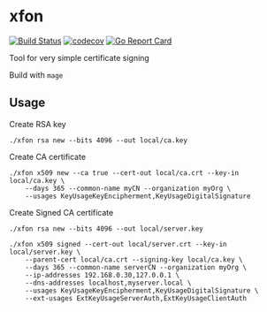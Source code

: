 # xfon

[![Build Status](https://travis-ci.com/odacremolbap/xfon.svg?branch=master)](https://travis-ci.com/odacremolbap/xfon) [![codecov](https://codecov.io/gh/odacremolbap/xfon/branch/master/graph/badge.svg)](https://codecov.io/gh/odacremolbap/xfon) [![Go Report Card](https://goreportcard.com/badge/github.com/odcaremolbap/xfon)](https://goreportcard.com/report/github.com/odcaremolbap/xfon)



Tool for very simple certificate signing


Build with `mage`

## Usage


Create RSA key
```
./xfon rsa new --bits 4096 --out local/ca.key
```

Create CA certificate

```
./xfon x509 new --ca true --cert-out local/ca.crt --key-in local/ca.key \
    --days 365 --common-name myCN --organization myOrg \
    --usages KeyUsageKeyEncipherment,KeyUsageDigitalSignature

```

Create Signed CA certificate

```
./xfon rsa new --bits 4096 --out local/server.key

./xfon x509 signed --cert-out local/server.crt --key-in local/server.key \
    --parent-cert local/ca.crt --signing-key local/ca.key \
    --days 365 --common-name serverCN --organization myOrg \
    --ip-addresses 192.168.0.30,127.0.0.1 \
    --dns-addresses localhost,myserver.local \
    --usages KeyUsageKeyEncipherment,KeyUsageDigitalSignature \
    --ext-usages ExtKeyUsageServerAuth,ExtKeyUsageClientAuth
    

```
